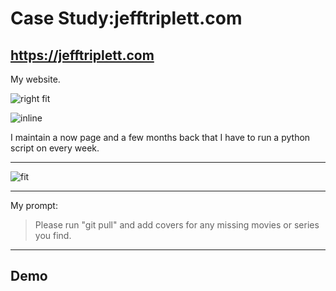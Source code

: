 # Case Study:jefftriplett.com

## https://jefftriplett.com

My website. 

![right fit](screenshots/jefftriplett.png)

![inline](qrcodes/jefftriplett.png)

I maintain a now page and a few months back that I have to run a python script on every week.

---

![fit](screenshots/jefftriplett.png)

---

My prompt:

> Please run "git pull" and add covers for any missing movies or series you find.

---

## Demo
